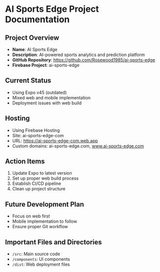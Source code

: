 # AI Sports Edge Project Documentation

## Project Overview
- **Name**: AI Sports Edge
- **Description**: AI-powered sports analytics and prediction platform
- **GitHub Repository**: https://github.com/Rosewood1985/ai-sports-edge
- **Firebase Project**: ai-sports-edge

## Current Status
- Using Expo v45 (outdated)
- Mixed web and mobile implementation
- Deployment issues with web build

## Hosting
- Using Firebase Hosting
- Site: ai-sports-edge-com
- URL: https://ai-sports-edge-com.web.app
- Custom domains: ai-sports-edge.com, www.ai-sports-edge.com

## Action Items
1. Update Expo to latest version
2. Set up proper web build process
3. Establish CI/CD pipeline
4. Clean up project structure

## Future Development Plan
- Focus on web first
- Mobile implementation to follow
- Ensure proper Git workflow

## Important Files and Directories
- `/src`: Main source code
- `/components`: UI components
- `/dist`: Web deployment files
